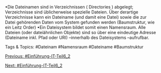 •Die Dateinamen sind in Verzeichnissen ( Directories ) abgelegt; Verzeichnisse sind üblicherweise spezielle 
Dateien. Über derartige Verzeichnisse kann ein Dateiname (und damit eine Datei) sowie die zur Datei 
gehörenden Daten vom System gefunden werden (Baumstruktur, wie ein Leitz Order)
•Ein Dateisystem bildet somit einen Namensraum. Alle Dateien (oder dateiähnlichen Objekte) sind so über 
eine eindeutige Adresse (Dateiname inkl. Pfad oder URI) –innerhalb des Dateisystems –aufrufbar. 

   Tags & Topics:
   #Dateinam
   #Namensraum
   #Dateiname
   #Baumstruktur

[Previous: #Einführung-IT-Teil6_2](Einführung-IT-Teil6_2.md)

[Next: #Einführung-IT-Teil6_2](Einführung-IT-Teil6_2.md)